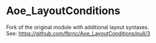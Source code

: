 Aoe_LayoutConditions
====================

Fork of the original module with additional layout syntaxes.  
See: https://github.com/fbrnc/Aoe_LayoutConditions/pull/3
